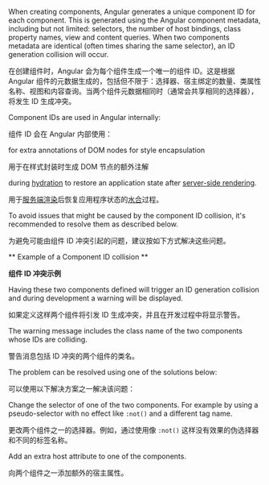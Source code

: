 When creating components, Angular generates a unique component ID for each component. This is generated using the Angular component metadata, including but not limited:  selectors, the number of host bindings, class property names, view and content queries. When two components metadata are identical \(often times sharing the same selector\), an ID generation collision will occur.

在创建组件时，Angular 会为每个组件生成一个唯一的组件 ID。这是根据 Angular 组件的元数据生成的，包括但不限于：选择器、宿主绑定的数量、类属性名称、视图和内容查询。当两个组件元数据相同时（通常会共享相同的选择器），将发生 ID 生成冲突。

Component IDs are used in Angular internally:

组件 ID 会在 Angular 内部使用：

for extra annotations of DOM nodes for style encapsulation

用于在样式封装时生成 DOM 节点的额外注解

during [hydration](guide/hydration) to restore an application state after [server-side rendering](guide/universal).

用于[服务端渲染](guide/universal)后恢复应用程序状态的[水合](guide/hydration)过程。

To avoid issues that might be caused by the component ID collision, it's recommended to resolve them as described below.

为避免可能由组件 ID 冲突引起的问题，建议按如下方式解决这些问题。

** Example of a Component ID collision **

**组件 ID 冲突示例**

Having these two components defined will trigger an ID generation collision and during development a warning will be displayed.

如果定义这样两个组件将引发 ID 生成冲突，并且在开发过程中将显示警告。

The warning message includes the class name of the two components whose IDs are colliding.

警告消息包括 ID 冲突的两个组件的类名。

The problem can be resolved using one of the solutions below:

可以使用以下解决方案之一解决该问题：

Change the selector of one of the two components. For example by using a pseudo-selector with no effect like `:not()` and a different tag name.

更改两个组件之一的选择器。例如，通过使用像 `:not()` 这样没有效果的伪选择器和不同的标签名称。

Add an extra host attribute to one of the components.

向两个组件之一添加额外的宿主属性。